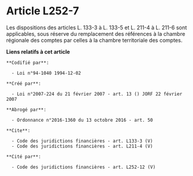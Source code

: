 # Article L252-7

Les dispositions des articles L. 133-3 à L. 133-5 et L. 211-4 à L. 211-6 sont applicables, sous réserve du remplacement des
références à la chambre régionale des comptes par celles à la chambre territoriale des comptes.

**Liens relatifs à cet article**

	**Codifié par**:

	  - Loi n°94-1040 1994-12-02

	**Créé par**:

	  - Loi n°2007-224 du 21 février 2007 - art. 13 () JORF 22 février 2007

	**Abrogé par**:

	  - Ordonnance n°2016-1360 du 13 octobre 2016 - art. 50

	**Cite**:

	  - Code des juridictions financières - art. L133-3 (V)
	  - Code des juridictions financières - art. L211-4 (V)

	**Cité par**:

	  - Code des juridictions financières - art. L252-12 (V)
